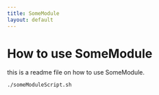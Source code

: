 ```yaml
---
title: SomeModule
layout: default
---
```


# How to use SomeModule

this is a readme file on how to use SomeModule.

```bash
./someModuleScript.sh
```
